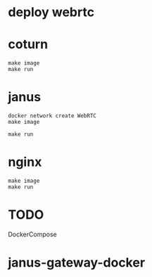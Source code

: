 
# deploy webrtc 

# coturn
```
make image
make run
```

# janus
```
docker network create WebRTC
make image

make run
```

# nginx
```
make image
make run
```

# TODO
DockerCompose



# janus-gateway-docker

